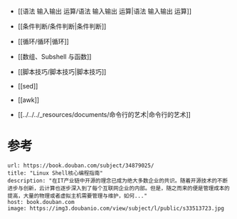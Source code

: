 - [[语法 输入输出 运算/语法 输入输出 运算|语法 输入输出 运算]]
- [[条件判断/条件判断|条件判断]]
- [[循环/循环|循环]]
- [[数组、Subshell 与函数]]
- [[脚本技巧/脚本技巧|脚本技巧]]
- [[sed]]
- [[awk]]

- [[../../../_resources/documents/命令行的艺术|命令行的艺术]]
# 参考

```cardlink
url: https://book.douban.com/subject/34879025/
title: "Linux Shell核心编程指南"
description: "在IT产业链中开源的理念已成为绝大多数企业的共识。随着开源技术的不断进步与创新，云计算也逐步深入到了每个互联网企业的内部。但是，随之而来的便是管理成本的提高，大量的物理或者虚拟主机需要管理与维护，如何..."
host: book.douban.com
image: https://img3.doubanio.com/view/subject/l/public/s33513723.jpg
```
